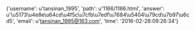 {'username': u'tansinan_1995', 'path': u'1166/1166.html', 'answer': u'\u5173\u4e8e\u64cd\u4f5c\u7cfb\u7edf\u7684\u5404\u79cd\u7b97\u6cd5', 'email': u'tansinan_1995@163.com', 'time': '2016-02-28:09:26:34'}